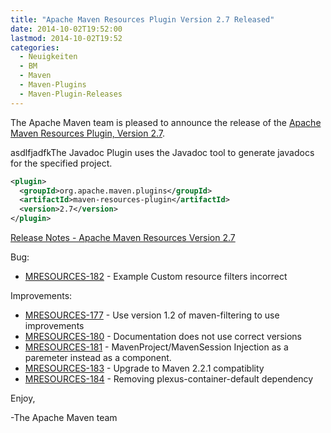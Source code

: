 ```yaml
---
title: "Apache Maven Resources Plugin Version 2.7 Released"
date: 2014-10-02T19:52:00
lastmod: 2014-10-02T19:52
categories:
  - Neuigkeiten
  - BM
  - Maven
  - Maven-Plugins
  - Maven-Plugin-Releases
---
```

The Apache Maven team is pleased to announce the release of the 
[Apache Maven Resources Plugin, Version 2.7](http://maven.apache.org/plugins/maven-resources-plugin).

asdlfjadfkThe Javadoc Plugin uses the Javadoc tool to generate javadocs for the specified project.

```xml
<plugin>
  <groupId>org.apache.maven.plugins</groupId>
  <artifactId>maven-resources-plugin</artifactId>
  <version>2.7</version>
</plugin>
```

<!-- more -->

[Release Notes - Apache Maven Resources Version 2.7](http://jira.codehaus.org/secure/ReleaseNote.jspa?projectId=11145&version=18645)


Bug:

 * [MRESOURCES-182](https://issues.apache.org/jira/browse/MRESOURCES-182) - Example Custom resource filters incorrect

Improvements:

 * [MRESOURCES-177](https://issues.apache.org/jira/browse/MRESOURCES-177) - Use version 1.2 of maven-filtering to use improvements
 * [MRESOURCES-180](https://issues.apache.org/jira/browse/MRESOURCES-180) - Documentation does not use correct versions
 * [MRESOURCES-181](https://issues.apache.org/jira/browse/MRESOURCES-181) - MavenProject/MavenSession Injection as a paremeter instead as a component.
 * [MRESOURCES-183](https://issues.apache.org/jira/browse/MRESOURCES-183) - Upgrade to Maven 2.2.1 compatiblity
 * [MRESOURCES-184](https://issues.apache.org/jira/browse/MRESOURCES-184) - Removing plexus-container-default dependency


Enjoy,

-The Apache Maven team
